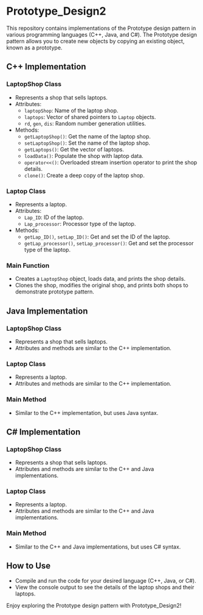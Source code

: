# Prototype_Design2

This repository contains implementations of the Prototype design pattern in various programming languages (C++, Java, and C#). The Prototype design pattern allows you to create new objects by copying an existing object, known as a prototype.

## C++ Implementation

### LaptopShop Class
- Represents a shop that sells laptops.
- Attributes:
  - `laptopShop`: Name of the laptop shop.
  - `laptops`: Vector of shared pointers to `Laptop` objects.
  - `rd`, `gen`, `dis`: Random number generation utilities.
- Methods:
  - `getLaptopShop()`: Get the name of the laptop shop.
  - `setLaptopShop()`: Set the name of the laptop shop.
  - `getLaptops()`: Get the vector of laptops.
  - `loadData()`: Populate the shop with laptop data.
  - `operator<<()`: Overloaded stream insertion operator to print the shop details.
  - `clone()`: Create a deep copy of the laptop shop.

### Laptop Class
- Represents a laptop.
- Attributes:
  - `Lap_ID`: ID of the laptop.
  - `Lap_processor`: Processor type of the laptop.
- Methods:
  - `getLap_ID()`, `setLap_ID()`: Get and set the ID of the laptop.
  - `getLap_processor()`, `setLap_processor()`: Get and set the processor type of the laptop.

### Main Function
- Creates a `LaptopShop` object, loads data, and prints the shop details.
- Clones the shop, modifies the original shop, and prints both shops to demonstrate prototype pattern.

## Java Implementation

### LaptopShop Class
- Represents a shop that sells laptops.
- Attributes and methods are similar to the C++ implementation.

### Laptop Class
- Represents a laptop.
- Attributes and methods are similar to the C++ implementation.

### Main Method
- Similar to the C++ implementation, but uses Java syntax.

## C# Implementation

### LaptopShop Class
- Represents a shop that sells laptops.
- Attributes and methods are similar to the C++ and Java implementations.

### Laptop Class
- Represents a laptop.
- Attributes and methods are similar to the C++ and Java implementations.

### Main Method
- Similar to the C++ and Java implementations, but uses C# syntax.

## How to Use
- Compile and run the code for your desired language (C++, Java, or C#).
- View the console output to see the details of the laptop shops and their laptops.

Enjoy exploring the Prototype design pattern with Prototype_Design2!
